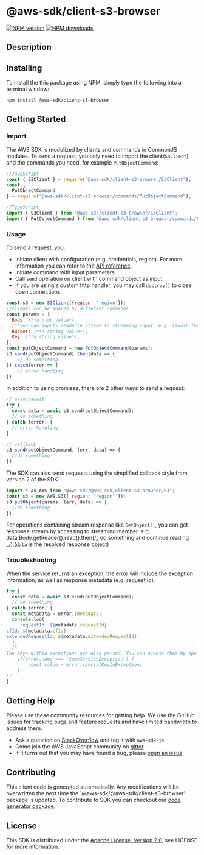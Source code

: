 # @aws-sdk/client-s3-browser

[![NPM version](https://img.shields.io/npm/v/@aws-sdk/client-s3-browser/preview.svg)](https://www.npmjs.com/package/@aws-sdk/client-s3-browser)
[![NPM downloads](https://img.shields.io/npm/dm/@aws-sdk/client-s3-browser.svg)](https://www.npmjs.com/package/@aws-sdk/client-s3-browser)

## Description

<p/>

## Installing

To install the this package using NPM, simply type the following into a terminal window:

```
npm install @aws-sdk/client-s3-browser
```

## Getting Started

### Import

The AWS SDK is modulized by clients and commands in CommonJS modules. To send a request, you only need to import the client(`S3Client`) and the commands you need, for example `PutObjectCommand`:

```javascript
//JavaScript
const { S3Client } = require("@aws-sdk/client-s3-browser/S3Client");
const {
  PutObjectCommand
} = require("@aws-sdk/client-s3-browser/commands/PutObjectCommand");
```

```javascript
//TypeScript
import { S3Client } from "@aws-sdk/client-s3-browser/S3Client";
import { PutObjectCommand } from "@aws-sdk/client-s3-browser/commands/PutObjectCommand";
```

### Usage

To send a request, you:

- Initiate client with configuration (e.g. credentials, region). For more information you can refer to the [API reference][].
- Initiate command with input parameters.
- Call `send` operation on client with command object as input.
- If you are using a custom http handler, you may call `destroy()` to close open connections.

```javascript
const s3 = new S3Client({region: 'region'});
//clients can be shared by different commands
const params = {
  Body: /**a blob value*/
  /**You can supply readable stream to streaming input. e.g. (await fetch(input)).body */,
  Bucket: /**a string value*/,
  Key: /**a string value*/,
};
const putObjectCommand = new PutObjectCommand(params);
s3.send(putObjectCommand).then(data => {
    // do something
}).catch(error => {
    // error handling
})
```

In addition to using promises, there are 2 other ways to send a request:

```javascript
// async/await
try {
  const data = await s3.send(putObjectCommand);
  // do something
} catch (error) {
  // error handling
}
```

```javascript
// callback
s3.send(putObjectCommand, (err, data) => {
  //do something
});
```

The SDK can also send requests using the simplified callback style from version 2 of the SDK.

```javascript
import * as AWS from "@aws-sdk/@aws-sdk/client-s3-browser/S3";
const s3 = new AWS.S3({ region: "region" });
s3.putObject(params, (err, data) => {
  //do something
});
```

For operations containing stream response like `GetObject()`, you can get response stream by accessing to streaming member. e.g. data.Body.getReader().read().then(/_ do something and continue reading _/).(`data` is the resolved response object)

### Troubleshooting

When the service returns an exception, the error will include the exception information, as well as response metadata (e.g. request id).

```javascript
try {
  const data = await s3.send(putObjectCommand);
  // do something
} catch (error) {
  const metadata = error.$metadata;
  console.log(
    `requestId: ${metadata.requestId}
cfId: ${metadata.cfId}
extendedRequestId: ${metadata.extendedRequestId}`
  );
  /*
The keys within exceptions are also parsed. You can access them by specifying exception names:
    if(error.name === 'SomeServiceException') {
        const value = error.specialKeyInException;
    }
*/
}
```

## Getting Help

Please use these community resources for getting help. We use the GitHub issues for tracking bugs and feature requests and have limited bandwidth to address them.

- Ask a question on [StackOverflow](https://stackoverflow.com/questions/tagged/aws-sdk-js) and tag it with `aws-sdk-js`
- Come join the AWS JavaScript community on [gitter](https://gitter.im/aws/aws-sdk-js-v3)
- If it turns out that you may have found a bug, please [open an issue](https://github.com/aws/aws-sdk-js-v3/issues)

## Contributing

This client code is generated automatically. Any modifications will be overwritten the next time the `@aws-sdk/@aws-sdk/client-s3-browser' package is updated. To contribute to SDK you can checkout our [code generator package][].

## License

This SDK is distributed under the
[Apache License, Version 2.0](http://www.apache.org/licenses/LICENSE-2.0),
see LICENSE for more information.

[code generator package]: https://github.com/aws/aws-sdk-js-v3/tree/master/packages/service-types-generator
[api reference]: https://docs.aws.amazon.com/AWSJavaScriptSDK/latest/
